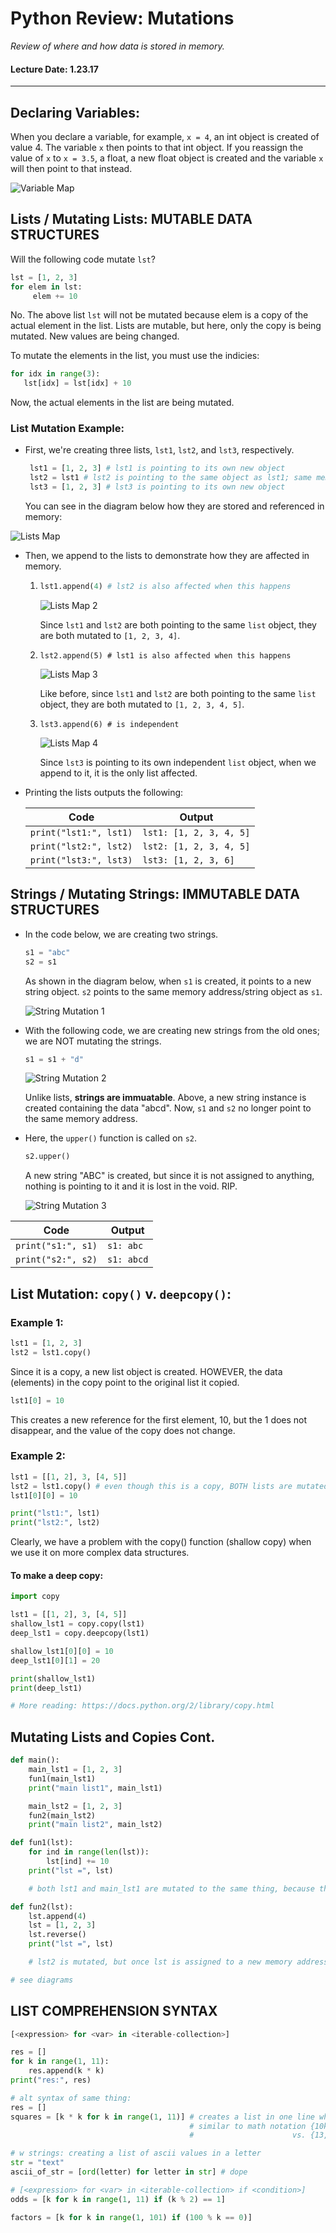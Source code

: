 # Python Review: Mutations
*Review of where and how data is stored in memory.*
#### Lecture Date: 1.23.17
---
[variable_map]: images/1_23_17_img1.png "Variable Map"
[lists_map1]: images/1_23_17_img2.png "Lists Map"
[lists_map2]: images/1_23_17_img3.png "Lists Map 2"
[lists_map3]: images/1_23_17_img4.png "Lists Map 3"
[lists_map4]: images/1_23_17_img5.png "Lists Map 4"
[string_mut1]: images/1_23_17_img6.png "String Mutation 1"
[string_mut2]: images/1_23_17_img7.png "String Mutation 2"
[string_mut3]: images/1_23_17_img8.png "String Mutation 3"

## Declaring Variables:
When you declare a variable, for example, ```x = 4```, an int object is created of value 4.  The variable ```x``` then points to that int object.
If you reassign the value of ```x``` to ```x = 3.5```, a float, a new float object is created and the variable ```x``` will then point to that instead.

![][variable_map]

## Lists / Mutating Lists: MUTABLE DATA STRUCTURES   
Will the following code mutate `lst`?

```python
lst = [1, 2, 3]
for elem in lst:
     elem += 10
 ```
No.  The above list `lst` will not be mutated because elem is a copy of the actual element in the list.  Lists are mutable, but here, only the copy is being mutated.  New values are being changed.

To mutate the elements in the list, you must use the indicies:
    
```python
for idx in range(3):
   lst[idx] = lst[idx] + 10
```
Now, the actual elements in the list are being mutated.

### List Mutation Example:
* First, we're creating three lists, `lst1`, `lst2`, and `lst3`, respectively.

    ```python
     lst1 = [1, 2, 3] # lst1 is pointing to its own new object
     lst2 = lst1 # lst2 is pointing to the same object as lst1; same memory address
     lst3 = [1, 2, 3] # lst3 is pointing to its own new object
     ```
     
     You can see in the diagram below how they are stored and referenced in memory:

![][lists_map1]

* Then, we append to the lists to demonstrate how they are affected in memory.
  
  1.
     ```python
     lst1.append(4) # lst2 is also affected when this happens
     ```
     
     ![][lists_map2]

     Since `lst1` and `lst2` are both pointing to the same `list` object, they are both mutated to `[1, 2, 3, 4]`.
     
  2.
     ```
     lst2.append(5) # lst1 is also affected when this happens
     ```
     
     ![][lists_map3]

     Like before, since `lst1` and `lst2` are both pointing to the same `list` object, they are both mutated to `[1, 2, 3, 4, 5]`.

  3.
     ```
     lst3.append(6) # is independent
     ```
     ![][lists_map4]
     
     Since `lst3` is pointing to its own independent `list` object, when we append to it, it is the only list affected.

* Printing the lists outputs the following:

     Code | Output
     --- | ---
     `print("lst1:", lst1)` | `lst1: [1, 2, 3, 4, 5]`
     `print("lst2:", lst2)` | `lst2: [1, 2, 3, 4, 5]`
     `print("lst3:", lst3)` | `lst3: [1, 2, 3, 6]`


## Strings / Mutating Strings: IMMUTABLE DATA STRUCTURES
* In the code below, we are creating two strings.
     ```python
     s1 = "abc"
     s2 = s1
     ```
     As shown in the diagram below, when `s1` is created, it points to a new string object.  `s2` points to the same memory address/string object as `s1`.

     ![][string_mut1]

* With the following code, we are creating new strings from the old ones; we are NOT mutating the strings.
     ```python
     s1 = s1 + "d" 
     ```
     ![][string_mut2]
     
     Unlike lists, **strings are immuatable**.  Above, a new string instance is created containing the data "abcd".  Now, `s1` and `s2` no longer point to the same memory address.

* Here, the `upper()` function is called on `s2`.
     ```python
     s2.upper() 
     ```
     A new string "ABC" is created, but since it is not assigned to anything, nothing is pointing to it and it is lost in the void.  RIP.

     ![][string_mut3]

Code | Output
--- | ---
`print("s1:", s1)` | `s1: abc`
`print("s2:", s2)` | `s1: abcd`
    
## List Mutation: `copy()` v. `deepcopy()`:

### Example 1:
```python
lst1 = [1, 2, 3]
lst2 = lst1.copy() 
```

Since it is a copy, a new list object is created.  HOWEVER, the data (elements) in the copy point to the original list it copied.

```python
lst1[0] = 10
```
This creates a new reference for the first element, 10, but the 1 does not disappear, and the value of the copy does not change.

### Example 2:
```python
lst1 = [[1, 2], 3, [4, 5]]
lst2 = lst1.copy() # even though this is a copy, BOTH lists are mutated. (See diagram)  The value the copy is pointing to is also mutated.
lst1[0][0] = 10

print("lst1:", lst1)
print("lst2:", lst2)
```

Clearly, we have a problem with the copy() function (shallow copy) when we use it on more complex data structures.
#### To make a deep copy:
```python
import copy

lst1 = [[1, 2], 3, [4, 5]]
shallow_lst1 = copy.copy(lst1)
deep_lst1 = copy.deepcopy(lst1)

shallow_lst1[0][0] = 10
deep_lst1[0][1] = 20

print(shallow_lst1)
print(deep_lst1)

# More reading: https://docs.python.org/2/library/copy.html
```
## Mutating Lists and Copies Cont.

```python
def main():
    main_lst1 = [1, 2, 3]
    fun1(main_lst1)
    print("main list1", main_lst1)

    main_lst2 = [1, 2, 3]
    fun2(main_lst2)
    print("main list2", main_lst2)

def fun1(lst):
    for ind in range(len(lst)):
        lst[ind] += 10
    print("lst =", lst)

    # both lst1 and main_lst1 are mutated to the same thing, because the same object is mutated.

def fun2(lst):
    lst.append(4)
    lst = [1, 2, 3]
    lst.reverse()
    print("lst =", lst)

    # lst2 is mutated, but once lst is assigned to a new memory address, a new lst object, it stops being mutated

# see diagrams
```

## LIST COMPREHENSION SYNTAX
```python 
[<expression> for <var> in <iterable-collection>] 
```

```python
res = []
for k in range(1, 11):
    res.append(k * k)
print("res:", res)

# alt syntax of same thing:
res = []
squares = [k * k for k in range(1, 11)] # creates a list in one line whoop
                                        # similar to math notation {10k + 3} 1 <= k <= 5
                                        #                      vs. {13, 23, 33, 43, 53} lit

# w strings: creating a list of ascii values in a letter
str = "text"
ascii_of_str = [ord(letter) for letter in str] # dope

# [<expression> for <var> in <iterable-collection> if <condition>]
odds = [k for k in range(1, 11) if (k % 2) == 1]

factors = [k for k in range(1, 101) if (100 % k == 0)]
```

